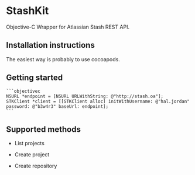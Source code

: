 # StashKit

Objective-C Wrapper for Atlassian Stash REST API.

## Installation instructions

The easiest way is probably to use cocoapods.

## Getting started

	```objectivec
	NSURL *endpoint = [NSURL URLWithString: @"http://stash.oa"];
	STKClient *client = [[STKClient alloc] initWithUsername: @"hal.jordan" password: @"b3w4r3" baseUrl: endpoint];
	```

## Supported methods

* List projects


* Create project
* Create repository

